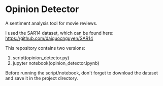 # Opinion Detector
A sentiment analysis tool for movie reviews.

I used the SAR14 dataset, which can be found here: https://github.com/daiquocnguyen/SAR14

This repository contains two versions:
1. script(opinion_detector.py)
2. jupyter notebook(opinion_detector.ipynb)

Before running the script/notebook, don't forget to download the dataset and save it in the project directory.
